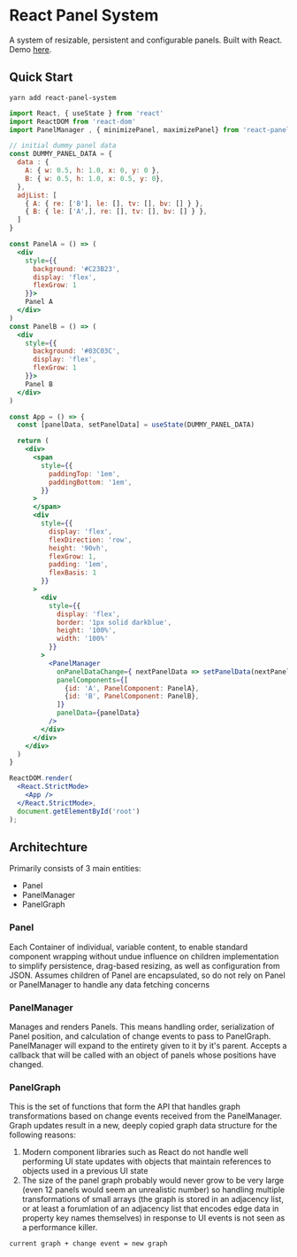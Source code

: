 # React Panel System

A system of resizable, persistent and configurable panels. Built with React.
Demo [here](https://stephenc222.github.io/react-panel-system/).

## Quick Start

`yarn add react-panel-system`

```jsx
import React, { useState } from 'react'
import ReactDOM from 'react-dom'
import PanelManager , { minimizePanel, maximizePanel} from 'react-panel-system'

// initial dummy panel data
const DUMMY_PANEL_DATA = {
  data : {
    A: { w: 0.5, h: 1.0, x: 0, y: 0 },
    B: { w: 0.5, h: 1.0, x: 0.5, y: 0},
  },
  adjList: [
    { A: { re: ['B'], le: [], tv: [], bv: [] } },
    { B: { le: ['A',], re: [], tv: [], bv: [] } },
  ]
}

const PanelA = () => (
  <div
    style={{
      background: '#C23B23',
      display: 'flex',
      flexGrow: 1
    }}>
    Panel A
  </div>
)
const PanelB = () => (
  <div
    style={{
      background: '#03C03C',
      display: 'flex',
      flexGrow: 1
    }}>
    Panel B
  </div>
)

const App = () => {
  const [panelData, setPanelData] = useState(DUMMY_PANEL_DATA)

  return (
    <div>
      <span
        style={{
          paddingTop: '1em',
          paddingBottom: '1em',
        }}
      >
      </span>
      <div
        style={{
          display: 'flex',
          flexDirection: 'row',
          height: '90vh',
          flexGrow: 1,
          padding: '1em',
          flexBasis: 1
        }}
      >
        <div
          style={{
            display: 'flex',
            border: '1px solid darkblue',
            height: '100%',
            width: '100%'
          }}
        >
          <PanelManager
            onPanelDataChange={ nextPanelData => setPanelData(nextPanelData)}
            panelComponents={[
              {id: 'A', PanelComponent: PanelA},
              {id: 'B', PanelComponent: PanelB},
            ]}
            panelData={panelData}
          />
        </div>
      </div>
    </div>
  )
}

ReactDOM.render(
  <React.StrictMode>
    <App />
  </React.StrictMode>,
  document.getElementById('root')
);

```

## Architechture

Primarily consists of 3 main entities:

- Panel
- PanelManager
- PanelGraph

### Panel

Each Container of individual, variable content, to enable standard component wrapping without undue influence on children implementation to simplify persistence, drag-based resizing, as well as configuration from JSON. Assumes children of Panel are encapsulated, so do not rely on Panel or PanelManager to handle any data fetching concerns

### PanelManager

Manages and renders Panels. This means handling order, serialization of Panel position, and calculation of change events to pass to PanelGraph. PanelManager will expand to the entirety given to it by it's parent. Accepts a callback that will be called with an object of panels whose positions have changed.

### PanelGraph

This is the set of functions that form the API that handles graph transformations based on change events received from the PanelManager. Graph updates result in a new, deeply copied graph data structure for the following reasons:

1. Modern component libraries such as React do not handle well performing UI state updates with objects that maintain references to objects used in a previous UI state
2. The size of the panel graph probably would never grow to be very large (even 12 panels would seem an unrealistic number) so handling multiple transformations of small arrays (the graph is stored in an adjacency list, or at least a forumlation of an adjacency list that encodes edge data in property key names themselves) in response to UI events is not seen as a performance killer.

`current graph + change event = new graph`
